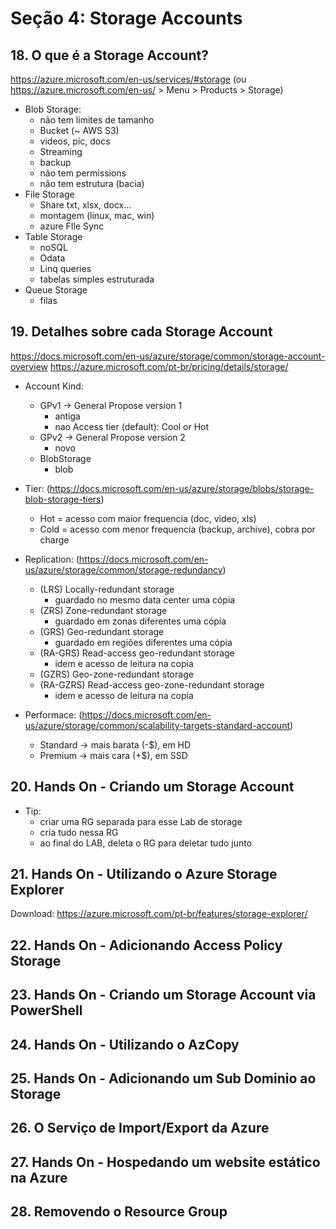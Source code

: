 # Seção 4: Storage Accounts

## 18. O que é a Storage Account?

https://azure.microsoft.com/en-us/services/#storage
(ou https://azure.microsoft.com/en-us/ > Menu > Products > Storage)

- Blob Storage:
    - não tem limites de tamanho
    - Bucket (~ AWS S3)
    - videos, pic, docs
    - Streaming
    - backup
    - não tem permissions
    - não tem estrutura (bacia)
- File Storage
    - Share txt, xlsx, docx...
    - montagem (linux, mac, win)
    - azure FIle Sync
- Table Storage
    - noSQL
    - Odata
    - Linq queries
    - tabelas simples estruturada
- Queue Storage
    - filas


## 19. Detalhes sobre cada Storage Account

https://docs.microsoft.com/en-us/azure/storage/common/storage-account-overview
https://azure.microsoft.com/pt-br/pricing/details/storage/

- Account Kind:
    - GPv1 -> General Propose version 1
        - antiga
        - nao Access tier (default): Cool or Hot
    - GPv2 -> General Propose version 2
        - novo
    - BlobStorage
        - blob

- Tier: (https://docs.microsoft.com/en-us/azure/storage/blobs/storage-blob-storage-tiers)
    - Hot  = acesso com maior frequencia (doc, video, xls)
    - Cold = acesso com menor frequencia (backup, archive), cobra por charge

- Replication: (https://docs.microsoft.com/en-us/azure/storage/common/storage-redundancy)
    - (LRS) Locally-redundant storage
        - guardado no mesmo data center uma cópia
    - (ZRS) Zone-redundant storage
        - guardado em zonas diferentes uma cópia
    - (GRS) Geo-redundant storage
        - guardado em regiões diferentes uma cópia
    - (RA-GRS) Read-access geo-redundant storage
        - idem e acesso de leitura na copia
    - (GZRS) Geo-zone-redundant storage
    - (RA-GZRS) Read-access geo-zone-redundant storage
        - idem e acesso de leitura na copia

- Performace: (https://docs.microsoft.com/en-us/azure/storage/common/scalability-targets-standard-account)
    - Standard -> mais barata (-$), em HD
    - Premium -> mais cara (+$), em SSD


## 20. Hands On - Criando um Storage Account

- Tip: 
    - criar uma RG separada para esse Lab de storage
    - cria tudo nessa RG
    - ao final do LAB, deleta o RG para deletar tudo junto


## 21. Hands On - Utilizando o Azure Storage Explorer

Download: https://azure.microsoft.com/pt-br/features/storage-explorer/



## 22. Hands On - Adicionando Access Policy Storage


## 23. Hands On - Criando um Storage Account via PowerShell


## 24. Hands On - Utilizando o AzCopy


## 25. Hands On - Adicionando um Sub Dominio ao Storage


## 26. O Serviço de Import/Export da Azure


## 27. Hands On - Hospedando um website estático na Azure


## 28. Removendo o Resource Group

